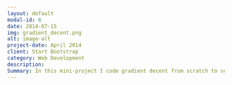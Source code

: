 ```yaml
---
layout: default
modal-id: 6
date: 2014-07-15
img: gradient_decent.png
alt: image-alt
project-date: April 2014
client: Start Bootstrap
category: Web Development
description: 
Summary: In this mini-project I code gradient decent from scratch to solve linear regression and ridge regularization problems.
---
```

